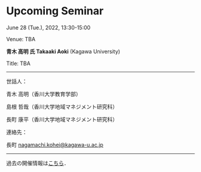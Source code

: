 # Upcoming Seminar

June 28 (Tue.), 2022, 13:30-15:00

Venue: TBA

**青木 高明 氏 Takaaki Aoki** (Kagawa University)

Title: TBA

---

世話人：

青木 高明（香川大学教育学部）

島根 哲哉（香川大学地域マネジメント研究科）

長町 康平（香川大学地域マネジメント研究科）

連絡先：

長町 nagamachi.kohei@kagawa-u.ac.jp

---

過去の開催情報は[こちら](./past/)．
